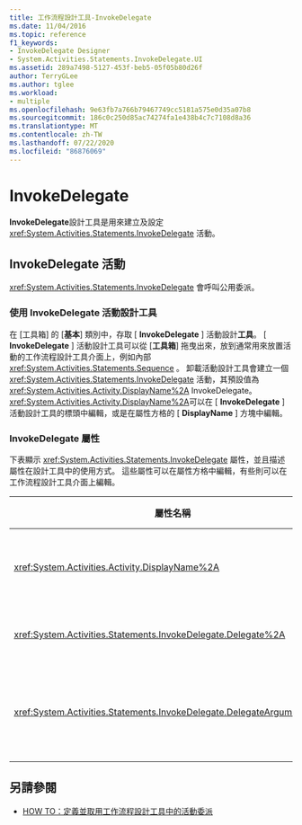 ```yaml
---
title: 工作流程設計工具-InvokeDelegate
ms.date: 11/04/2016
ms.topic: reference
f1_keywords:
- InvokeDelegate Designer
- System.Activities.Statements.InvokeDelegate.UI
ms.assetid: 289a7498-5127-453f-beb5-05f05b80d26f
author: TerryGLee
ms.author: tglee
ms.workload:
- multiple
ms.openlocfilehash: 9e63fb7a766b79467749cc5181a575e0d35a07b8
ms.sourcegitcommit: 186c0c250d85ac74274fa1e438b4c7c7108d8a36
ms.translationtype: MT
ms.contentlocale: zh-TW
ms.lasthandoff: 07/22/2020
ms.locfileid: "86876069"
---
```

# <a name="invokedelegate"></a>InvokeDelegate

**InvokeDelegate**設計工具是用來建立及設定 <xref:System.Activities.Statements.InvokeDelegate> 活動。

## <a name="the-invokedelegate-activity"></a>InvokeDelegate 活動

<xref:System.Activities.Statements.InvokeDelegate> 會呼叫公用委派。

### <a name="use-the-invokedelegate-activity-designer"></a>使用 InvokeDelegate 活動設計工具

在 [工具箱] 的 [**基本**] 類別中，存取 [ **InvokeDelegate** ] 活動設計**工具**。 [ **InvokeDelegate** ] 活動設計工具可以從 [**工具箱**] 拖曳出來，放到通常用來放置活動的工作流程設計工具介面上，例如內部 <xref:System.Activities.Statements.Sequence> 。 卸載活動設計工具會建立一個 <xref:System.Activities.Statements.InvokeDelegate> 活動，其預設值為 <xref:System.Activities.Activity.DisplayName%2A> InvokeDelegate。 <xref:System.Activities.Activity.DisplayName%2A>可以在 [ **InvokeDelegate** ] 活動設計工具的標頭中編輯，或是在屬性方格的 [ **DisplayName** ] 方塊中編輯。

### <a name="the-invokedelegate-properties"></a>InvokeDelegate 屬性

下表顯示 <xref:System.Activities.Statements.InvokeDelegate> 屬性，並且描述屬性在設計工具中的使用方式。 這些屬性可以在屬性方格中編輯，有些則可以在工作流程設計工具介面上編輯。

|屬性名稱|必要|使用方式|
|-|--------------|-|
|<xref:System.Activities.Activity.DisplayName%2A>|否|<xref:System.Activities.Statements.InvokeDelegate> 活動的易記名稱。 預設值為 InvokeDelegate。<br /><br /> 雖然 <xref:System.Activities.Activity.DisplayName%2A> 並非絕對必要，但最好是使用其中一個。|
|<xref:System.Activities.Statements.InvokeDelegate.Delegate%2A>|是|活動執行時要呼叫之 <xref:System.Activities.ActivityDelegate> 的名稱。 這個屬性可以在設計工具介面上編輯，而且是必要的。|
|<xref:System.Activities.Statements.InvokeDelegate.DelegateArguments%2A>|否|被呼叫之委派的引數集合。 這些索引鍵是上參數物件的名稱 <xref:System.Activities.ActivityDelegate> ，而值則是其運算式評估並指派給對應參數物件的引數。 若要顯示您可以設定此屬性的 [ **DelegateArguments** ] 對話方塊，請按一下屬性方格中 [ **DelegateArguments** ] 欄位的省略號按鈕。 按一下 [**建立引數**] 欄位來加入引數。|

## <a name="see-also"></a>另請參閱

- [HOW TO：定義並取用工作流程設計工具中的活動委派](../workflow-designer/how-to-define-and-consume-activity-delegates-in-the-workflow-designer.md)